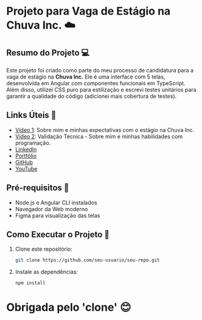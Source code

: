 # Projeto para Vaga de Estágio na Chuva Inc. :cloud:

## Resumo do Projeto :computer:

Este projeto foi criado como parte do meu processo de candidatura para a vaga de estágio na **Chuva Inc.** Ele é uma interface com 5 telas, desenvolvida em Angular com componentes funcionais em TypeScript. Além disso, utilizei CSS puro para estilização e escrevi testes unitários para garantir a qualidade do código (adicionei mais cobertura de testes).

## Links Úteis :link:

- [Vídeo 1](link-do-video-1): Sobre mim e minhas expectativas com o estágio na Chuva Inc.
- [Vídeo 2](link-do-video-2): Validação Técnica - Sobre mim e minhas habilidades com programação.
- <a href="https://www.linkedin.com/in/ruyluques/">LinkedIn</a>
- <a href="https://www.ruyluques.com.br/">Portfólio</a>
- <a href="https://github.com/RuyLuques?tab=repositories">GitHub</a>
- <a href="https://www.youtube.com/@ruyluques/videos">YouTube</a>

## Pré-requisitos :wrench:

- Node.js e Angular CLI instalados
- Navegador da Web moderno
- Figma para visualização das telas

## Como Executar o Projeto :rocket:

1. Clone este repositório:
   ```bash
   git clone https://github.com/seu-usuario/seu-repo.git
   
2. Instale as dependências:
   ```bash
   npm install


# Obrigada pelo 'clone' 😊 

